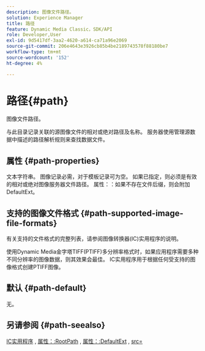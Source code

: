 ```yaml
---
description: 图像文件路径。
solution: Experience Manager
title: 路径
feature: Dynamic Media Classic，SDK/API
role: Developer,User
exl-id: 9d5417df-3aa2-4620-a614-ca71a96e2069
source-git-commit: 206e4643e3926cb85b4be2189743578f88180be7
workflow-type: tm+mt
source-wordcount: '152'
ht-degree: 4%

---
```


# 路径{#path}

图像文件路径。

与此目录记录关联的源图像文件的相对或绝对路径及名称。 服务器使用管理源数据中描述的路径解析规则来查找数据文件。

## 属性 {#path-properties}

文本字符串。 图像记录必需，对于模板记录可为空。 如果已指定，则必须是有效的相对或绝对图像服务器文件路径。 属性：：如果不存在文件后缀，则会附加DefaultExt。

## 支持的图像文件格式 {#path-supported-image-file-formats}

有关支持的文件格式的完整列表，请参阅图像转换器(IC)实用程序的说明。

使用Dynamic Media金字塔TIFF(PTIFF)多分辨率格式时，如果应用程序需要多种不同分辨率的图像数据，则其效果会最佳。 IC实用程序用于根据任何受支持的图像格式创建PTIFF图像。

## 默认 {#path-default}

无。

## 另请参阅 {#path-seealso}

[IC实用程序](/help/aem-is-ir-api/is-api/is-utils/utilities/r-ic.md) , [属性：:RootPath](/help/aem-is-ir-api/is-api/image-catalog/image-serving-api-ref/c-image-catalog-reference/c-attributes-reference/r-rootpath.md) , [属性：:DefaultExt](/help/aem-is-ir-api/is-api/image-catalog/image-serving-api-ref/c-image-catalog-reference/c-attributes-reference/r-defaultext.md) ,  [src=](/help/aem-is-ir-api/is-api/http-ref/image-serving-api-ref/c-http-protocol-reference/c-command-reference/r-src.md)

<!-- [attribute::LowerCasePaths]() -->
